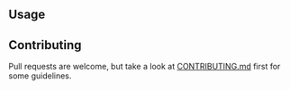 ## Usage


## Contributing

Pull requests are welcome, but take a look at [CONTRIBUTING.md](https://github.com/AndrewRadev/subtitles.vim/blob/master/CONTRIBUTING.md) first for some guidelines.
